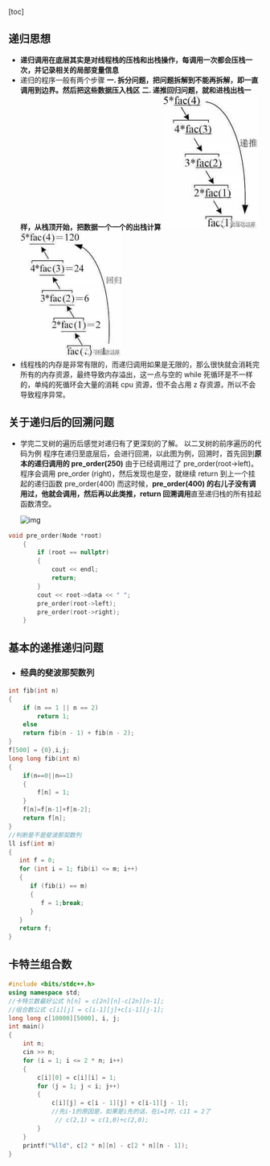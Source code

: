 [toc]

## 递归思想

- **递归调用在底层其实是对线程栈的压栈和出栈操作，每调用一次都会压栈一次，并记录相关的局部变量信息**
- 递归的程序一般有两个步骤
  **一. 拆分问题，把问题拆解到不能再拆解，即一直调用到边界。然后把这些数据压入栈区**
  **二. 递推回归问题，就和进栈出栈一样，从栈顶开始，把数据一个一个的出栈计算**
  ![img](../imgg/zhan1.jpeg)
  ![img](../imgg/zhan2.jepg.jpeg)
- 线程栈的内存是非常有限的，而递归调用如果是无限的，那么很快就会消耗完所有的内存资源，最终导致内存溢出，这一点与空的 while 死循环是不一样的，单纯的死循环会大量的消耗 cpu 资源，但不会占用 z 存资源，所以不会导致程序异常。

## 关于递归后的回溯问题

- 学完二叉树的遍历后感觉对递归有了更深刻的了解。
  以二叉树的前序遍历的代码为例
  程序在递归至底层后，会进行回溯，以此图为例，回溯时，首先回到**原本的递归调用的 pre_order(250)** 由于已经调用过了 pre_order(root->left)。程序会调用 pre_order (right)，然后发现也是空，就继续 return 到上一个挂起的递归函数 pre_order(400) 而这时候，**pre_order(400) 的右儿子没有调用过，他就会调用，然后再以此类推，return 回溯调用**直至递归栈的所有挂起函数清空。

  ![img](../Datastruct/imgg/tree/前序1.png)

```C++ {.line-numbers}
void pre_order(Node *root)
    {
        if (root == nullptr)
        {
            cout << endl;
            return;
        }
        cout << root->data << " ";
        pre_order(root->left);
        pre_order(root->right);
    }
```

## 基本的递推递归问题

- ### 经典的斐波那契数列

```C++ {.line-numbers}
int fib(int n)
{
    if (n == 1 || n == 2)
        return 1;
    else
    return fib(n - 1) + fib(n - 2);
}
f[500] = {0},i,j;
long long fib(int n)
{
    if(n==0||n==1)
    {
        f[n] = 1;
    }
    f[n]=f[n-1]+f[n-2];
    return f[n];
}
//判断是不是斐波那契数列
ll isf(int m)
{
   int f = 0;
   for (int i = 1; fib(i) <= m; i++)
   {
      if (fib(i) == m)
      {
         f = 1;break;
      }
   }
   return f;
}
```

## 卡特兰组合数

```C++ {.line-numbers}
#include <bits/stdc++.h>
using namespace std;
//卡特兰数最好公式 h[n] = c[2n][n]-c[2n][n-1];
//组合数公式 c[i][j] = c[i-1][j]+c[i-1][j-1];
long long c[10000][5000], i, j;
int main()
{
    int n;
    cin >> n;
    for (i = 1; i <= 2 * n; i++)
    {
        c[i][0] = c[i][i] = 1;
        for (j = 1; j < i; j++)
        {
            c[i][j] = c[i - 1][j] + c[i-1][j - 1];
            //先i-1的原因是，如果是i先的话，在i=1时，c11 = 2了
             // c(2,1) = c(1,0)+c(2,0);
        }
    }
    printf("%lld", c[2 * n][n] - c[2 * n][n - 1]);
}
```
